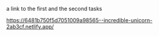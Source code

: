 a link to the first and the second tasks

https://6481b750f5d7051009a98565--incredible-unicorn-2ab3cf.netlify.app/
